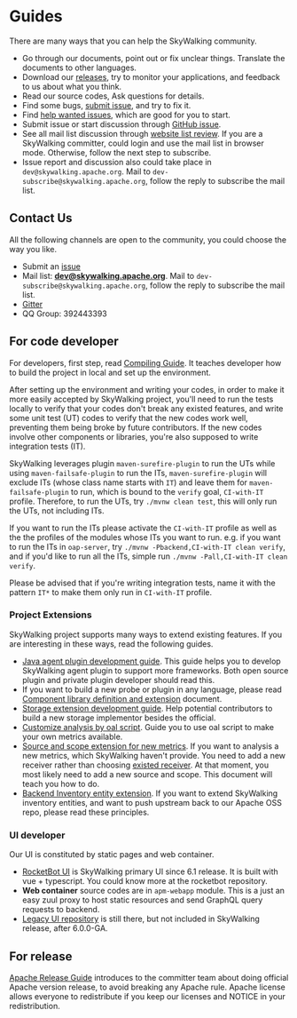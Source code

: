 # Guides
There are many ways that you can help the SkyWalking community.

- Go through our documents, point out or fix unclear things. Translate the documents to other languages.
- Download our [releases](http://skywalking.apache.org/downloads/), try to monitor your applications, and feedback to us about 
what you think.
- Read our source codes, Ask questions for details.
- Find some bugs, [submit issue](https://github.com/apache/skywalking/issues), and try to fix it.
- Find [help wanted issues](https://github.com/apache/skywalking/issues?q=is%3Aopen+is%3Aissue+label%3A%22help+wanted%22),
which are good for you to start.
- Submit issue or start discussion through [GitHub issue](https://github.com/apache/skywalking/issues/new).
- See all mail list discussion through [website list review](https://lists.apache.org/list.html?dev@skywalking.apache.org).
If you are a SkyWalking committer, could login and use the mail list in browser mode. Otherwise, 
follow the next step to subscribe. 
- Issue report and discussion also could take place in `dev@skywalking.apache.org`. 
Mail to `dev-subscribe@skywalking.apache.org`, follow the reply to subscribe the mail list. 


## Contact Us
All the following channels are open to the community, you could choose the way you like.
* Submit an [issue](https://github.com/apache/skywalking/issues)
* Mail list: **dev@skywalking.apache.org**. Mail to `dev-subscribe@skywalking.apache.org`, follow the reply to subscribe the mail list.
* [Gitter](https://gitter.im/openskywalking/Lobby)
* QQ Group: 392443393

## For code developer
For developers, first step, read [Compiling Guide](How-to-build.md). It teaches developer how to build the project in local and set up the environment.

After setting up the environment and writing your codes, in order to make it more easily accepted by SkyWalking project, you'll
need to run the tests locally to verify that your codes don't break any existed features,
and write some unit test (UT) codes to verify that the new codes work well, preventing them being broke by future contributors.
If the new codes involve other components or libraries, you're also supposed to write integration tests (IT).

SkyWalking leverages plugin `maven-surefire-plugin` to run the UTs while using `maven-failsafe-plugin`
to run the ITs, `maven-surefire-plugin` will exclude ITs (whose class name starts with `IT`)
and leave them for `maven-failsafe-plugin` to run, which is bound to the `verify` goal, `CI-with-IT` profile.
Therefore, to run the UTs, try `./mvnw clean test`, this will only run the UTs, not including ITs.

If you want to run the ITs please activate the `CI-with-IT` profile
as well as the the profiles of the modules whose ITs you want to run.
e.g. if you want to run the ITs in `oap-server`, try `./mvnw -Pbackend,CI-with-IT clean verify`,
and if you'd like to run all the ITs, simple run `./mvnw -Pall,CI-with-IT clean verify`.

Please be advised that if you're writing integration tests, name it with the pattern `IT*` to make them only run in `CI-with-IT` profile.

### Project Extensions
SkyWalking project supports many ways to extend existing features. If you are interesting in these ways,
read the following guides.

- [Java agent plugin development guide](Java-Plugin-Development-Guide.md).
This guide helps you to develop SkyWalking agent plugin to support more frameworks. Both open source plugin
and private plugin developer should read this. 
- If you want to build a new probe or plugin in any language, please read [Component library definition and extension](Component-library-settings.md) document.
- [Storage extension development guide](storage-extention.md). Help potential contributors to build a new 
storage implementor besides the official.
- [Customize analysis by oal script](write-oal.md). Guide you to use oal script to make your own metrics available.
- [Source and scope extension for new metrics](source-extension.md). If you want to analysis a new metrics, which SkyWalking
haven't provide. You need to 
add a new receiver rather than choosing [existed receiver](../setup/backend/backend-receivers.md).
At that moment, 
you most likely need to add a new source and scope. This document will teach you how to do.
- [Backend Inventory entity extension](inventory-extension.md). If you want to extend SkyWalking inventory entities, and
want to push upstream back to our Apache OSS repo, please read these principles.

### UI developer
Our UI is constituted by static pages and web container.

- [RocketBot UI](https://github.com/apache/skywalking-rocketbot-ui) is SkyWalking primary UI since 6.1 release.
It is built with vue + typescript. You could know more at the rocketbot repository.
- **Web container** source codes are in `apm-webapp` module. This is a just an easy zuul proxy to host
static resources and send GraphQL query requests to backend.
- [Legacy UI repository](https://github.com/apache/skywalking-ui) is still there, but not included
in SkyWalking release, after 6.0.0-GA.

## For release
[Apache Release Guide](How-to-release.md) introduces to the committer team about doing official Apache version release, to avoid 
breaking any Apache rule. Apache license allows everyone to redistribute if you keep our licenses and NOTICE
in your redistribution. 
